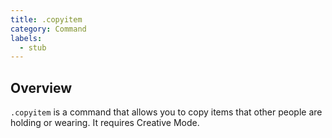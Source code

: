 ```yaml
---
title: .copyitem
category: Command
labels:
  - stub
---
```

## Overview
`.copyitem` is a command that allows you to copy items that other people are holding or wearing. It requires Creative Mode.
